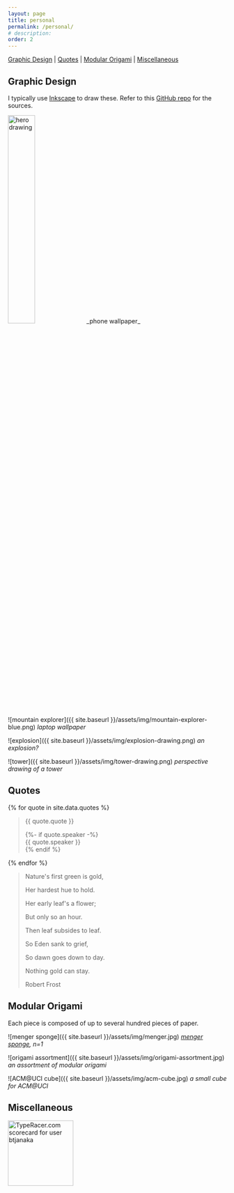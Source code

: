 ```yaml
---
layout: page
title: personal
permalink: /personal/
# description:
order: 2
---
```


[Graphic Design](#graphic-design) \| [Quotes](#quotes) \|
[Modular Origami](#modular-origami) \| [Miscellaneous](#miscellaneous)

## Graphic Design

I typically use [Inkscape](https://inkscape.org) to draw these. Refer to this
[GitHub repo](https://github.com/btjanaka/art) for the sources.

<img style="width:35%" alt="hero drawing" src="{{ site.baseurl }}/assets/img/hero-drawing.png">
_phone wallpaper_

![mountain explorer]({{ site.baseurl }}/assets/img/mountain-explorer-blue.png)
_laptop wallpaper_

![explosion]({{ site.baseurl }}/assets/img/explosion-drawing.png) _an
explosion?_

![tower]({{ site.baseurl }}/assets/img/tower-drawing.png) _perspective drawing
of a tower_

## Quotes

{% for quote in site.data.quotes %}

  <blockquote id="quote-{% increment quote_counter %}">
  <p>{{ quote.quote }}</p>
  {%- if quote.speaker -%}
  <div class="speaker">{{ quote.speaker }}</div>
  {% endif %}
  </blockquote>
{% endfor %}

<blockquote id="quote-{% increment quote_counter %}">
<p>Nature's first green is gold,</p>
<p>Her hardest hue to hold.</p>
<p>Her early leaf's a flower;</p>
<p>But only so an hour.</p>
<p>Then leaf subsides to leaf.</p>
<p>So Eden sank to grief,</p>
<p>So dawn goes down to day.</p>
<p>Nothing gold can stay.</p>
<div class="speaker">Robert Frost</div>
</blockquote>

## Modular Origami

Each piece is composed of up to several hundred pieces of paper.

![menger sponge]({{ site.baseurl }}/assets/img/menger.jpg)
_[menger sponge](https://en.wikipedia.org/wiki/Menger_sponge), n=1_

![origami assortment]({{ site.baseurl }}/assets/img/origami-assortment.jpg) _an
assortment of modular origami_

![ACM@UCI cube]({{ site.baseurl }}/assets/img/acm-cube.jpg) _a small cube for
ACM@UCI_

## Miscellaneous

<a href="https://data.typeracer.com/pit/profile?user=btjanaka&ref=badge" target="_top">
<img
  src="https://data.typeracer.com/misc/badge?user=btjanaka"
  border="0"
  style="width: 150px;"
  alt="TypeRacer.com scorecard for user btjanaka"
/>
</a>
